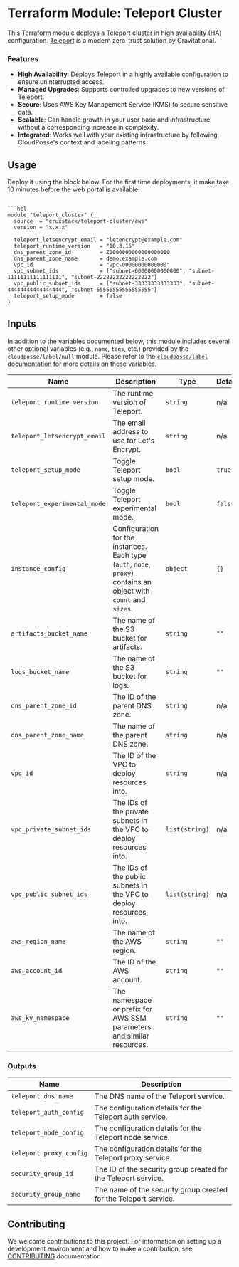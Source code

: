 # Terraform Module: Teleport Cluster

This Terraform module deploys a Teleport cluster in high availability (HA)
configuration. [Teleport](https://github.com/gravitational/teleport) is a modern
zero-trust solution by Gravitational.

### Features

- **High Availability**: Deploys Teleport in a highly available configuration to
  ensure uninterrupted access.
- **Managed Upgrades**: Supports controlled upgrades to new versions of
  Teleport.
- **Secure**: Uses AWS Key Management Service (KMS) to secure sensitive data.
- **Scalable**: Can handle growth in your user base and infrastructure without a
  corresponding increase in complexity.
- **Integrated**: Works well with your existing infrastructure by following
  CloudPosse's context and labeling patterns.

## Usage

Deploy it using the block below. For the first time deployments, it make take 10
minutes before the web portal is available.

```hcl

```hcl
module "teleport_cluster" {
  source  = "cruxstack/teleport-cluster/aws"
  version = "x.x.x"

  teleport_letsencrypt_email = "letencrypt@example.com"
  teleport_runtime_version   = "10.3.15"
  dns_parent_zone_id         = Z0000000000000000000
  dns_parent_zone_name       = demo.example.com
  vpc_id                     = "vpc-00000000000000"
  vpc_subnet_ids             = ["subnet-00000000000000", "subnet-11111111111111111", "subnet-22222222222222222"]
  vpc_public_subnet_ids      = ["subnet-33333333333333", "subnet-44444444444444444", "subnet-55555555555555555"]
  teleport_setup_mode        = false
}
```

## Inputs

In addition to the variables documented below, this module includes several
other optional variables (e.g., `name`, `tags`, etc.) provided by the
`cloudposse/label/null` module. Please refer to the [`cloudposse/label` documentation](https://registry.terraform.io/modules/cloudposse/label/null/latest) for more details on these variables.

| Name                         | Description                                                                                                       | Type           | Default | Required |
|------------------------------|-------------------------------------------------------------------------------------------------------------------|----------------|---------|:--------:|
| `teleport_runtime_version`   | The runtime version of Teleport.                                                                                  | `string`       | n/a     |   yes    |
| `teleport_letsencrypt_email` | The email address to use for Let's Encrypt.                                                                       | `string`       | n/a     |   yes    |
| `teleport_setup_mode`        | Toggle Teleport setup mode.                                                                                       | `bool`         | `true`  |    no    |
| `teleport_experimental_mode` | Toggle Teleport experimental mode.                                                                                | `bool`         | `false` |    no    |
| `instance_config`            | Configuration for the instances. Each type (`auth`, `node`, `proxy`) contains an object with `count` and `sizes`. | `object`       | `{}`    |    no    |
| `artifacts_bucket_name`      | The name of the S3 bucket for artifacts.                                                                          | `string`       | `""`    |    no    |
| `logs_bucket_name`           | The name of the S3 bucket for logs.                                                                               | `string`       | `""`    |    no    |
| `dns_parent_zone_id`         | The ID of the parent DNS zone.                                                                                    | `string`       | n/a     |   yes    |
| `dns_parent_zone_name`       | The name of the parent DNS zone.                                                                                  | `string`       | n/a     |   yes    |
| `vpc_id`                     | The ID of the VPC to deploy resources into.                                                                       | `string`       | n/a     |   yes    |
| `vpc_private_subnet_ids`     | The IDs of the private subnets in the VPC to deploy resources into.                                               | `list(string)` | n/a     |   yes    |
| `vpc_public_subnet_ids`      | The IDs of the public subnets in the VPC to deploy resources into.                                                | `list(string)` | n/a     |   yes    |
| `aws_region_name`            | The name of the AWS region.                                                                                       | `string`       | `""`    |    no    |
| `aws_account_id`             | The ID of the AWS account.                                                                                        | `string`       | `""`    |    no    |
| `aws_kv_namespace`           | The namespace or prefix for AWS SSM parameters and similar resources.                                             | `string`       | `""`    |    no    |

### Outputs

| Name                    | Description                                                      |
|-------------------------|------------------------------------------------------------------|
| `teleport_dns_name`     | The DNS name of the Teleport service.                            |
| `teleport_auth_config`  | The configuration details for the Teleport auth service.         |
| `teleport_node_config`  | The configuration details for the Teleport node service.         |
| `teleport_proxy_config` | The configuration details for the Teleport proxy service.        |
| `security_group_id`     | The ID of the security group created for the Teleport service.   |
| `security_group_name`   | The name of the security group created for the Teleport service. |

## Contributing

We welcome contributions to this project. For information on setting up a
development environment and how to make a contribution, see [CONTRIBUTING](./CONTRIBUTING.md)
documentation.
